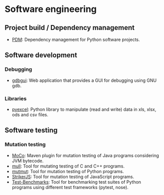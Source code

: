 # Software engineering

## Project build / Dependency management
  * [PDM](https://github.com/pdm-project/pdm): Dependency management for Python software projects.

## Software development

### Debugging
  * [gdbgui](https://www.gdbgui.com/): Web application that provides a GUI for debugging using GNU gdb.

### Libraries
  * [pyexcel](https://github.com/pyexcel/pyexcel): Python library to manipulate (read and write) data in xls, xlsx, ods and csv files.

## Software testing

### Mutation testing
  * [MoCo](https://github.com/phantran/moco): Maven plugin for mutation testing of Java programs considering JVM bytecode.
  * [mull](https://github.com/mull-project/mull): Tool for mutating testing of C and C++ programs.
  * [mutmut](https://github.com/boxed/mutmut): Tool for mutation testing of Python programs.
  * [StrikerJS](https://github.com/stryker-mutator/stryker-js): Tool for mutation testing of JavaScript programs.
  * [Test-Benchmarks](https://github.com/boxed/test-benchmarks): Tool for benchmarking test suites of Python programs using different test frameworks (pytest, nose).
